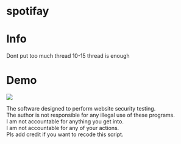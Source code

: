 # spotifay

# Info
  Dont put too much thread 10-15 thread is enough</br>
# Demo
![](https://i.postimg.cc/rsMXkhyH/ezgif-3-5dc6f5941813.gif)  

The software designed to perform website security testing.<br/>
The author is not responsible for any illegal use of these programs.<br/>
I am not accountable for anything you get into.<br/>
I am not accountable for any of your actions.<br/>
Pls add credit if you want to recode this script.<br/>
